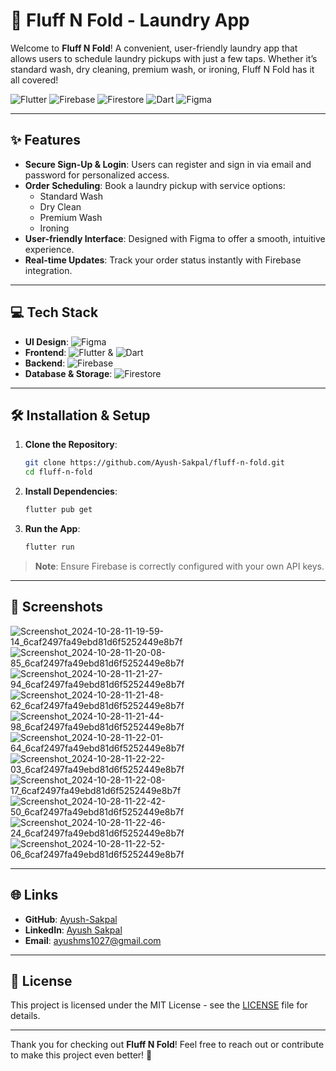 # 🧺 Fluff N Fold - Laundry App

Welcome to **Fluff N Fold**! A convenient, user-friendly laundry app that allows users to schedule laundry pickups with just a few taps. Whether it’s standard wash, dry cleaning, premium wash, or ironing, Fluff N Fold has it all covered! 

![Flutter](https://img.shields.io/badge/-Flutter-02569B?logo=flutter&logoColor=white)
![Firebase](https://img.shields.io/badge/-Firebase-FFCA28?logo=firebase&logoColor=black)
![Firestore](https://img.shields.io/badge/-Firestore-FF7139?logo=firebase&logoColor=white)
![Dart](https://img.shields.io/badge/-Dart-0175C2?logo=dart&logoColor=white)
![Figma](https://img.shields.io/badge/-Figma-F24E1E?logo=figma&logoColor=white)

---

## ✨ Features
- **Secure Sign-Up & Login**: Users can register and sign in via email and password for personalized access.
- **Order Scheduling**: Book a laundry pickup with service options:
  - Standard Wash
  - Dry Clean
  - Premium Wash
  - Ironing
- **User-friendly Interface**: Designed with Figma to offer a smooth, intuitive experience.
- **Real-time Updates**: Track your order status instantly with Firebase integration.

---

## 💻 Tech Stack

- **UI Design**: ![Figma](https://img.shields.io/badge/-Figma-F24E1E?logo=figma&logoColor=white)
- **Frontend**: ![Flutter](https://img.shields.io/badge/-Flutter-02569B?logo=flutter&logoColor=white) & ![Dart](https://img.shields.io/badge/-Dart-0175C2?logo=dart&logoColor=white)
- **Backend**: ![Firebase](https://img.shields.io/badge/-Firebase-FFCA28?logo=firebase&logoColor=black)
- **Database & Storage**: ![Firestore](https://img.shields.io/badge/-Firestore-FF7139?logo=firebase&logoColor=white)

---

## 🛠 Installation & Setup

1. **Clone the Repository**:
    ```bash
    git clone https://github.com/Ayush-Sakpal/fluff-n-fold.git
    cd fluff-n-fold
    ```

2. **Install Dependencies**:
    ```bash
    flutter pub get
    ```

3. **Run the App**:
    ```bash
    flutter run
    ```

> **Note**: Ensure Firebase is correctly configured with your own API keys.

---

## 📸 Screenshots

![Screenshot_2024-10-28-11-19-59-14_6caf2497fa49ebd81d6f5252449e8b7f](https://github.com/user-attachments/assets/162b28e3-768f-4331-a8f0-da78e03f8847)
![Screenshot_2024-10-28-11-20-08-85_6caf2497fa49ebd81d6f5252449e8b7f](https://github.com/user-attachments/assets/95c2be1c-ca99-4903-b70c-ea1298a1983e)
![Screenshot_2024-10-28-11-21-27-94_6caf2497fa49ebd81d6f5252449e8b7f](https://github.com/user-attachments/assets/f7503f6f-0101-4f03-9902-22dc8892a6d1)
![Screenshot_2024-10-28-11-21-48-62_6caf2497fa49ebd81d6f5252449e8b7f](https://github.com/user-attachments/assets/6523f455-6687-4293-b292-4c2a21d75f58)
![Screenshot_2024-10-28-11-21-44-98_6caf2497fa49ebd81d6f5252449e8b7f](https://github.com/user-attachments/assets/46baf688-c8a2-4955-9f9c-2ded780b6e5b)
![Screenshot_2024-10-28-11-22-01-64_6caf2497fa49ebd81d6f5252449e8b7f](https://github.com/user-attachments/assets/d10387aa-e517-4de6-b688-e1bb2f494729)
![Screenshot_2024-10-28-11-22-22-03_6caf2497fa49ebd81d6f5252449e8b7f](https://github.com/user-attachments/assets/84cf8067-19cf-4a0f-ac44-2520a375f6ac)
![Screenshot_2024-10-28-11-22-08-17_6caf2497fa49ebd81d6f5252449e8b7f](https://github.com/user-attachments/assets/2ce7b631-637f-46a2-ade0-b1638d4f1461)
![Screenshot_2024-10-28-11-22-42-50_6caf2497fa49ebd81d6f5252449e8b7f](https://github.com/user-attachments/assets/5d3b0635-0c13-49d5-a36f-ea31e85c3b63)
![Screenshot_2024-10-28-11-22-46-24_6caf2497fa49ebd81d6f5252449e8b7f](https://github.com/user-attachments/assets/3e1c1903-2f87-4fa9-9c15-c941c2e82a42)
![Screenshot_2024-10-28-11-22-52-06_6caf2497fa49ebd81d6f5252449e8b7f](https://github.com/user-attachments/assets/9808daf0-e823-42ed-8ab3-8cca12485cb0)

---

## 🌐 Links

- **GitHub**: [Ayush-Sakpal](https://github.com/Ayush-Sakpal/fluff-n-fold)
- **LinkedIn**: [Ayush Sakpal](https://linkedin.com/in/ayush-sakpal)
- **Email**: [ayushms1027@gmail.com](mailto:ayushms1027@gmail.com)

---

## 📝 License

This project is licensed under the MIT License - see the [LICENSE](LICENSE) file for details.

---

Thank you for checking out **Fluff N Fold**! Feel free to reach out or contribute to make this project even better! 🚀
